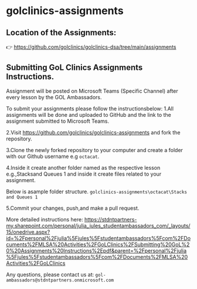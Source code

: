 # golclinics-assignments

## Location of the Assignments:

👉 https://github.com/golclinics/golclinics-dsa/tree/main/assignments

##  Submitting GoL Clinics Assignments Instructions. 

Assignment will be posted on Microsoft Teams (Specific Channel) after every lesson by the GOL Ambassadors.

To submit your assignments please follow the instructionsbelow:
1.All assignments will be done and uploaded to GitHub and the link to the assignment submitted to Microsoft Teams.

2.Visit https://github.com/golclinics/golclinics-assignments and fork the repository.

3.Clone the newly forked repository to your computer and create a folder with our Github username e.g `octacat`.

4.Inside it create another folder named as the respective lesson e.g.,Stacksand Queues 1 and inside it create files related to your assignment.

Below is asample folder structure.
`golclinics-assignments\octacat\Stacks and Queues 1`

5.Commit your changes, push,and make a pull request.

More detailed instructions here: https://stdntpartners-my.sharepoint.com/personal/julia_jules_studentambassadors_com/_layouts/15/onedrive.aspx?id=%2Fpersonal%2Fjulia%5Fjules%5Fstudentambassadors%5Fcom%2FDocuments%2FMLSA%20Activities%2FGoLClinics%2FSubmitting%20GoL%20%20Assignments%20Instructions%2Epdf&parent=%2Fpersonal%2Fjulia%5Fjules%5Fstudentambassadors%5Fcom%2FDocuments%2FMLSA%20Activities%2FGoLClinics

Any questions, please contact us at: `gol-ambassadors@stdntpartners.onmicrosoft.com`
